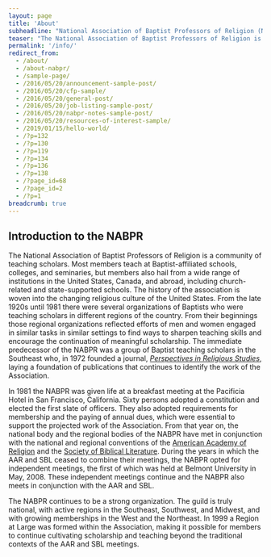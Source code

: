 ```yaml
---
layout: page
title: 'About'
subheadline: "National Association of Baptist Professors of Religion (NABPR)"
teaser: "The National Association of Baptist Professors of Religion is a community of teaching scholars. Most members teach at Baptist-affiliated schools, colleges, and seminaries, but members also hail from a wide range of institutions in the United States, Canada, and abroad, including church-related and state-supported schools. The history of the association is woven into the changing religious culture of the United States."
permalink: '/info/'
redirect_from:
  - /about/
  - /about-nabpr/
  - /sample-page/
  - /2016/05/20/announcement-sample-post/
  - /2016/05/20/cfp-sample/
  - /2016/05/20/general-post/
  - /2016/05/20/job-listing-sample-post/
  - /2016/05/20/nabpr-notes-sample-post/  
  - /2016/05/20/resources-of-interest-sample/
  - /2019/01/15/hello-world/
  - /?p=132
  - /?p=130
  - /?p=119
  - /?p=134
  - /?p=136
  - /?p=138
  - /?page_id=68
  - /?page_id=2
  - /?p=1
breadcrumb: true  
---
```

## Introduction to the NABPR

The National Association of Baptist Professors of Religion is a community of teaching scholars. Most members teach at Baptist-affiliated schools, colleges, and seminaries, but members also hail from a wide range of institutions in the United States, Canada, and abroad, including church-related and state-supported schools. The history of the association is woven into the changing religious culture of the United States. From the late 1920s until 1981 there were several organizations of Baptists who were teaching scholars in different regions of the country. From their beginnings those regional organizations reflected efforts of men and women engaged in similar tasks in similar settings to find ways to sharpen teaching skills and encourage the continuation of meaningful scholarship. The immediate predecessor of the NABPR was a group of Baptist teaching scholars in the Southeast who, in 1972 founded a journal, [_Perspectives in Religious Studies_](http://baylor.edu/prs), laying a foundation of publications that continues to identify the work of the Association.

In 1981 the NABPR was given life at a breakfast meeting at the Pacificia Hotel in San Francisco, California. Sixty persons adopted a constitution and elected the first slate of officers. They also adopted requirements for membership and the paying of annual dues, which were essential to support the projected work of the Association. From that year on, the national body and the regional bodies of the NABPR have met in conjunction with the national and regional conventions of the [American Academy of Religion](http://www.aar-site.org/) and the [Society of Biblical Literature](http://www.sbl-site.org/). During the years in which the AAR and SBL ceased to combine their meetings, the NABPR opted for independent meetings, the first of which was held at Belmont University in May, 2008. These independent meetings continue and the NABPR also meets in conjunction with the AAR and SBL.  

The NABPR continues to be a strong organization. The guild is truly national, with active regions in the Southeast, Southwest, and Midwest, and with growing memberships in the West and the Northeast. In 1999 a Region at Large was formed within the Association, making it possible for members to continue cultivating scholarship and teaching beyond the traditional contexts of the AAR and SBL meetings.
